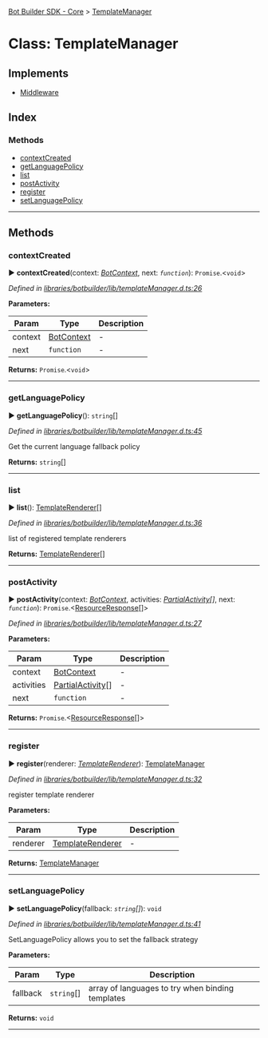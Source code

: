 [Bot Builder SDK - Core](../README.md) > [TemplateManager](../classes/botbuilder.templatemanager.md)



# Class: TemplateManager

## Implements

* [Middleware](../interfaces/botbuilder.middleware.md)

## Index

### Methods

* [contextCreated](botbuilder.templatemanager.md#contextcreated)
* [getLanguagePolicy](botbuilder.templatemanager.md#getlanguagepolicy)
* [list](botbuilder.templatemanager.md#list)
* [postActivity](botbuilder.templatemanager.md#postactivity)
* [register](botbuilder.templatemanager.md#register)
* [setLanguagePolicy](botbuilder.templatemanager.md#setlanguagepolicy)



---
## Methods
<a id="contextcreated"></a>

###  contextCreated

► **contextCreated**(context: *[BotContext](../interfaces/botbuilder.__global.botcontext.md)*, next: *`function`*): `Promise`.<`void`>



*Defined in [libraries/botbuilder/lib/templateManager.d.ts:26](https://github.com/Microsoft/botbuilder-js/blob/6102823/libraries/botbuilder/lib/templateManager.d.ts#L26)*



**Parameters:**

| Param | Type | Description |
| ------ | ------ | ------ |
| context | [BotContext](../interfaces/botbuilder.__global.botcontext.md)   |  - |
| next | `function`   |  - |





**Returns:** `Promise`.<`void`>





___

<a id="getlanguagepolicy"></a>

###  getLanguagePolicy

► **getLanguagePolicy**(): `string`[]



*Defined in [libraries/botbuilder/lib/templateManager.d.ts:45](https://github.com/Microsoft/botbuilder-js/blob/6102823/libraries/botbuilder/lib/templateManager.d.ts#L45)*



Get the current language fallback policy




**Returns:** `string`[]





___

<a id="list"></a>

###  list

► **list**(): [TemplateRenderer](../interfaces/botbuilder.templaterenderer.md)[]



*Defined in [libraries/botbuilder/lib/templateManager.d.ts:36](https://github.com/Microsoft/botbuilder-js/blob/6102823/libraries/botbuilder/lib/templateManager.d.ts#L36)*



list of registered template renderers




**Returns:** [TemplateRenderer](../interfaces/botbuilder.templaterenderer.md)[]





___

<a id="postactivity"></a>

###  postActivity

► **postActivity**(context: *[BotContext](../interfaces/botbuilder.__global.botcontext.md)*, activities: *[Partial]()[Activity]()[]*, next: *`function`*): `Promise`.<[ResourceResponse]()[]>



*Defined in [libraries/botbuilder/lib/templateManager.d.ts:27](https://github.com/Microsoft/botbuilder-js/blob/6102823/libraries/botbuilder/lib/templateManager.d.ts#L27)*



**Parameters:**

| Param | Type | Description |
| ------ | ------ | ------ |
| context | [BotContext](../interfaces/botbuilder.__global.botcontext.md)   |  - |
| activities | [Partial]()[Activity]()[]   |  - |
| next | `function`   |  - |





**Returns:** `Promise`.<[ResourceResponse]()[]>





___

<a id="register"></a>

###  register

► **register**(renderer: *[TemplateRenderer](../interfaces/botbuilder.templaterenderer.md)*): [TemplateManager](botbuilder.templatemanager.md)



*Defined in [libraries/botbuilder/lib/templateManager.d.ts:32](https://github.com/Microsoft/botbuilder-js/blob/6102823/libraries/botbuilder/lib/templateManager.d.ts#L32)*



register template renderer


**Parameters:**

| Param | Type | Description |
| ------ | ------ | ------ |
| renderer | [TemplateRenderer](../interfaces/botbuilder.templaterenderer.md)   |  - |





**Returns:** [TemplateManager](botbuilder.templatemanager.md)





___

<a id="setlanguagepolicy"></a>

###  setLanguagePolicy

► **setLanguagePolicy**(fallback: *`string`[]*): `void`



*Defined in [libraries/botbuilder/lib/templateManager.d.ts:41](https://github.com/Microsoft/botbuilder-js/blob/6102823/libraries/botbuilder/lib/templateManager.d.ts#L41)*



SetLanguagePolicy allows you to set the fallback strategy


**Parameters:**

| Param | Type | Description |
| ------ | ------ | ------ |
| fallback | `string`[]   |  array of languages to try when binding templates |





**Returns:** `void`





___


